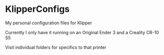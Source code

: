 # KlipperConfigs

My personal configuration files for Klipper

Currently I only have it running on an Original Ender 3 and a Creality CR-10 S5

Visit individual folders for specifics to that printer
